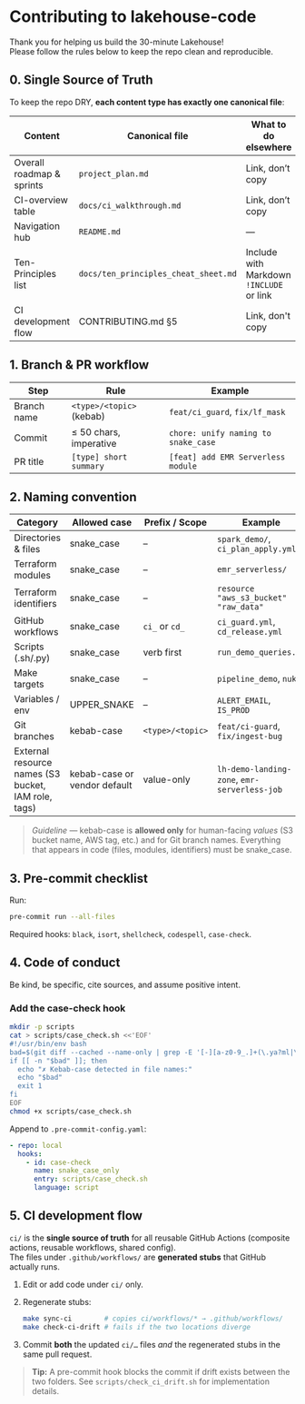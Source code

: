 # Contributing to **lakehouse-code**

Thank you for helping us build the 30-minute Lakehouse!  
Please follow the rules below to keep the repo clean and reproducible.

## 0. Single Source of Truth

To keep the repo DRY, **each content type has exactly one canonical file**:

| Content | Canonical file | What to do elsewhere |
|---------|---------------|----------------------|
| Overall roadmap & sprints | `project_plan.md` | Link, don’t copy |
| CI-overview table | `docs/ci_walkthrough.md` | Link, don’t copy |
| Navigation hub | `README.md` | — |
| Ten-Principles list | `docs/ten_principles_cheat_sheet.md` | Include with Markdown `!INCLUDE` or link |
| CI development flow | CONTRIBUTING.md §5 | Link, don't copy |

## 1. Branch & PR workflow

| Step | Rule | Example |
|------|------|---------|
| Branch name | `<type>/<topic>` (kebab) | `feat/ci_guard`, `fix/lf_mask` |
| Commit      | ≤ 50 chars, imperative | `chore: unify naming to snake_case` |
| PR title    | `[type] short summary`  | `[feat] add EMR Serverless module` |

## 2. Naming convention

| Category | Allowed case | Prefix / Scope | Example |
|----------|--------------|----------------|---------|
| Directories & files  | snake_case | – | `spark_demo/`, `ci_plan_apply.yml` |
| Terraform modules    | snake_case | – | `emr_serverless/`                    |
| Terraform identifiers| snake_case | – | `resource "aws_s3_bucket" "raw_data"` |
| GitHub workflows     | snake_case | `ci_` or `cd_` | `ci_guard.yml`, `cd_release.yml` |
| Scripts (.sh/.py)    | snake_case | verb first | `run_demo_queries.sh` |
| Make targets         | snake_case | – | `pipeline_demo`, `nuke` |
| Variables / env      | UPPER_SNAKE | – | `ALERT_EMAIL`, `IS_PROD` |
| Git branches     | kebab-case | `<type>/<topic>` | `feat/ci-guard`, `fix/ingest-bug` |
| External resource names (S3 bucket, IAM role, tags) | kebab-case or vendor default | value-only | `lh-demo-landing-zone`, `emr-serverless-job` |

> _Guideline_ — kebab-case is **allowed only** for human-facing _values_ (S3 bucket name, AWS tag, etc.) and for Git branch names. Everything that appears in code (files, modules, identifiers) must be snake_case.

## 3. Pre-commit checklist

Run:

```bash
pre-commit run --all-files
```

Required hooks: `black`, `isort`, `shellcheck`, `codespell`, `case-check`.

## 4. Code of conduct

Be kind, be specific, cite sources, and assume positive intent.

### Add the case-check hook

```bash
mkdir -p scripts
cat > scripts/case_check.sh <<'EOF'
#!/usr/bin/env bash
bad=$(git diff --cached --name-only | grep -E '[-][a-z0-9_.]+(\.ya?ml|\.sh|\.py)$')
if [[ -n "$bad" ]]; then
  echo "✗ Kebab-case detected in file names:"
  echo "$bad"
  exit 1
fi
EOF
chmod +x scripts/case_check.sh
```

Append to `.pre-commit-config.yaml`:

```yaml
- repo: local
  hooks:
    - id: case-check
      name: snake_case_only
      entry: scripts/case_check.sh
      language: script
```

## 5. CI development flow

`ci/` is the **single source of truth** for all reusable GitHub Actions
(composite actions, reusable workflows, shared config).  
The files under `.github/workflows/` are **generated stubs** that GitHub actually
runs.

1. Edit or add code under `ci/` only.
2. Regenerate stubs:

    ```bash
    make sync-ci        # copies ci/workflows/* → .github/workflows/
    make check-ci-drift # fails if the two locations diverge
    ```

3. Commit **both** the updated `ci/…` files _and_ the regenerated stubs in the
   same pull request.

> **Tip:** A pre-commit hook blocks the commit if drift exists between the two
> folders. See `scripts/check_ci_drift.sh` for implementation details.
